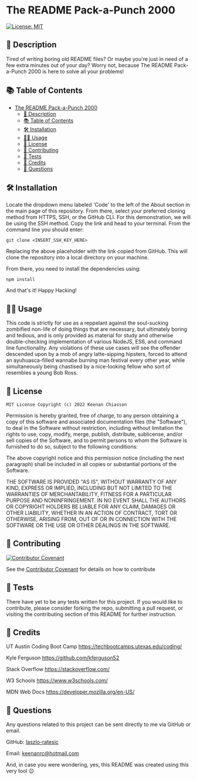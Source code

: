 # The README Pack-a-Punch 2000

  [![License: MIT](https://img.shields.io/badge/License-MIT-yellow.svg)](https://opensource.org/licenses/MIT)

  ## 📖 Description
  Tired of writing boring old README files? Or maybe you're just in need of a few extra minutes out of your day? Worry not, because The README Pack-a-Punch 2000 is here to solve all your problems!

  ## 📚 Table of Contents
  - [The README Pack-a-Punch 2000](#the-readme-pack-a-punch-2000)
    - [📖 Description](#-description)
    - [📚 Table of Contents](#-table-of-contents)
    - [🛠️ Installation](#-installation)
    - [👨‍🏫 Usage](#-usage)
    - [🎫 License](#-license)
    - [👋 Contributing](#-contributing)
    - [🧪 Tests](#-tests)
    - [🥂 Credits](#-credits)
    - [🤖 Questions](#-questions)

  ## 🛠️ Installation
  Locate the dropdown menu labeled 'Code' to the left of the About section in the main page of this repository. From there, select your preferred cloning method from HTTPS, SSH, or the GitHub CLI. For this demonstration, we will be using the SSH method. Copy the link and head to your terminal. From the command line you should enter:

  ```
  git clone <INSERT_SSH_KEY_HERE>
  ```

  Replacing the above placeholder with the link copied from GitHub. This will clone the repository into a local directory on your machine.

  From there, you need to install the dependencies using:

  ```
  npm install
  ```

   And that's it! Happy Hacking!

  ## 👨‍🏫 Usage
  This code is strictly for use as a reppelant against the soul-sucking zombified non-life of doing things that are necessary, but ultimately boring and tedious, and is only provided as material for study and otherwise double-checking implementation of various NodeJS, ES6, and command line functionality. Any violations of these use cases will see the offender descended upon by a mob of angry latte-sipping hipsters, forced to attend an ayuhuasca-filled wannabe burning man festival every other year, while simultaneously being chastised by a nice-looking fellow who sort of resembles a young Bob Ross.

  ## 🎫 License
    MIT License Copyright (c) 2022 Keenan Chiasson

Permission is hereby granted, free of charge, to any person obtaining a copy of this software and associated documentation files (the "Software"), to deal in the Software without restriction, including without limitation the rights to use, copy, modify, merge, publish, distribute, sublicense, and/or sell copies of the Software, and to permit persons to whom the Software is furnished to do so, subject to the following conditions:

The above copyright notice and this permission notice (including the next paragraph) shall be included in all copies or substantial portions of the Software.

THE SOFTWARE IS PROVIDED "AS IS", WITHOUT WARRANTY OF ANY KIND, EXPRESS OR IMPLIED, INCLUDING BUT NOT LIMITED TO THE WARRANTIES OF MERCHANTABILITY, FITNESS FOR A PARTICULAR PURPOSE AND NONINFRINGEMENT. IN NO EVENT SHALL THE AUTHORS OR COPYRIGHT HOLDERS BE LIABLE FOR ANY CLAIM, DAMAGES OR OTHER LIABILITY, WHETHER IN AN ACTION OF CONTRACT, TORT OR OTHERWISE, ARISING FROM, OUT OF OR IN CONNECTION WITH THE SOFTWARE OR THE USE OR OTHER DEALINGS IN THE SOFTWARE.


  ## 👋 Contributing
  [![Contributor Covenant](https://img.shields.io/badge/Contributor%20Covenant-2.1-4baaaa.svg)](code_of_conduct.md)

  See the [Contributor Covenant](https://www.contributor-covenant.org/) for details on how to contribute

  ## 🧪 Tests
  There have yet to be any tests written for this project. If you would like to contribute, please consider forking the repo, submitting a pull request, or visiting the contributing section of this README for further instruction.

  ## 🥂 Credits
  UT Austin Coding Boot Camp https://techbootcamps.utexas.edu/coding/

  Kyle Ferguson https://github.com/kferguson52

  Stack Overflow https://stackoverflow.com/

  W3 Schools https://www.w3schools.com/

  MDN Web Docs https://developer.mozilla.org/en-US/

  ## 🤖 Questions
  Any questions related to this project can be sent directly to me via GitHub or email.

  GitHub: [laszlo-ratesic](http://github.com/laszlo-ratesic)

  Email: [keenanrc@hotmail.com](mailto:keenanrc@hotmail.com)

  And, in case you were wondering, yes, this README was created using this very tool 😉